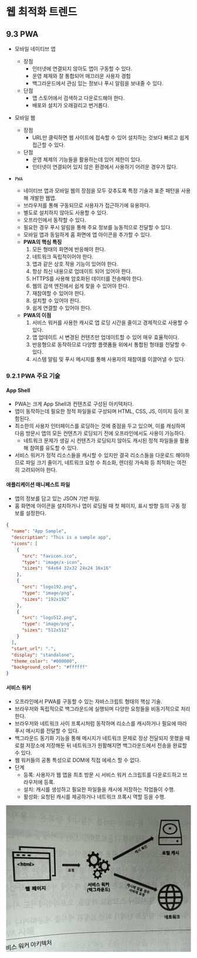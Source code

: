 # 웹 최적화 트렌드

## 9.3 PWA

- 모바일 네이티브 앱
  - 장점
    - 인터넷에 연결되지 않아도 앱이 구동할 수 있다.
    - 운영 체제와 잘 통합되어 매끄러운 사용자 경험
    - 백그라운드에서 관심 있는 정보나 푸시 알림을 보내줄 수 있다.
  - 단점
    - 앱 스토어에서 검색하고 다운로드해야 한다.
    - 배포와 설치가 오래걸리고 번거롭다.
  
- 모바일 웹
  - 장점
    - URL만 클릭하면 웹 사이트에 접속할 수 있어 설치하는 것보다 빠르고 쉽게 접근할 수 있다.
  - 단점
    - 운영 체제의 기능들을 활용하는데 있어 제한이 있다.
    - 인터넷이 연결되어 있지 않은 환경에서 사용하기 어려운 경우가 많다.
    
- `PWA`
  - 네이티브 앱과 모바일 웹의 장점을 모두 갖추도록 특정 기술과 표준 패턴을 사용해 개발한 웹앱.
  - 브라우저를 통해 구동되므로 사용자가 접근하기에 유용하다.
  - 별도로 설치하지 않아도 사용할 수 있다.
  - 오프라인에서 동작할 수 있다.
  - 필요한 경우 푸시 알림을 통해 주요 정보를 능동적으로 전달할 수 있다.
  - 모바일 앱과 동일하게 홈 화면에 앱 아이콘을 추가할 수 있다.
  - **PWA의 핵심 특징**
    1. 모든 형태의 화면에 반응해야 한다.
    2. 네트워크 독립적이어야 한다.
    3. 앱과 같은 상호 작용 기능이 있어야 한다.
    4. 항상 최신 내용으로 업데이트 되어 있어야 한다.
    5. HTTPS를 사용해 암호화된 데이터를 전송해야 한다.
    6. 웹의 검색 엔진에서 쉽게 찾을 수 있어야 한다.
    7. 재참여할 수 있어야 한다.
    8. 설치할 수 있어야 한다.
    9. 쉽게 연결할 수 있어야 한다.
  - **PWA의 이점** 
    1. 서비스 워커를 사용한 캐시로 앱 로딩 시간을 줄이고 경제적으로 사용할 수 있다.
    2. 앱 업데이트 시 변경된 컨텐츠만 업데이트할 수 있어 매우 효율적이다.
    3. 반응형으로 동작하므로 다양항 플랫폼들 위에서 통합된 형태를 전달할 수 있다.
    4. 시스템 알림 및 푸시 메시지를 통해 사용자의 재참여를 이끌어낼 수 있다.

### 9.2.1 PWA 주요 기술

#### App Shell 
- PWA는 크게 App Shell과 컨텐츠로 구성된 아키텍처다.
- 앱이 동작하는데 필요한 정적 파일들로 구성되며 HTML, CSS, JS, 이미지 등이 포함된다.
- 최소한의 사용자 인터페이스를 로딩하는 것에 중점을 두고 있으며, 이를 캐싱하여 다음 방문시 앱의 모든 컨텐츠가 로딩되기 전에 오프라인에서도 사용이 가능하다.
  - 네트워크 문제가 생길 시 컨텐츠가 로딩되지 않아도 캐시된 정적 파일들을 활용해 참여를 유도할 수 있다.
- 서비스 워커가 정적 리소스들을 캐시할 수 있지만 결국 리소스들을 다운로드 해야하므로 파일 크기 줄이기, 네트워크 요청 수 최소화, 렌더링 가속화 등 최적화는 여전히 고려되어야 한다.

#### 애플리케이션 매니페스트 파일
- 앱의 정보를 담고 있는 JSON 기반 파일.
- 홈 화면에 아이콘을 설치하거나 앱이 로딩될 때 첫 페이지, 표시 방향 등의 구동 정보를 설정한다.
```json
{
  "name": "App Sample",
  "description": "This is a sample app",
  "icons": [
    {
      "src": "favicon.ico",
      "type": "image/x-icon",
      "sizes": "64x64 32x32 24x24 16x16"
    },
    {
      "src": "logo192.png",
      "type": "image/png",
      "sizes": "192x192"
    },
    {
      "src": "logo512.png",
      "type": "image/png",
      "sizes": "512x512"
    }
  ],
  "start_url": ".",
  "display": "standalone",
  "theme_color": "#000000",
  "background_color": "#ffffff"
}
```

#### 서비스 워커
- 오프라인에서 PWA를 구동할 수 있는 자바스크립트 형태의 핵심 기술.
- 브라우저와 독립적으로 백그라운드에 실행되며 다양한 요청들을 비동기적으로 처리한다.
- 브라우저와 네트워크 사이 프록시처럼 동작하며 리소스를 캐시하거나 필요에 따라 푸시 메시지를 전달할 수 있다.
- 백그라운드 동기화 기능을 통해 메시지가 네트워크 문제로 정상 전달되지 못했을 때 로컬 저장소에 저장해둔 뒤 네트워크가 원활해지면 백그라운드에서 전송을 완료할 수 있다.
- 웹 워커들의 공통 특성으로 DOM에 직접 에세스 할 수 없다.
- 단계
  - 등록: 사용자가 웹 앱을 최초 방문 시 서비스 워커 스크립트를 다운로드하고 브라우저에 등록.
  - 설치: 캐시를 생성하고 필요한 파일들을 캐시에 저장하는 작업들이 수행.
  - 활성화: 요청된 캐시를 제공하거나 네트워크 프록시 역할 등을 수행.

<img src="img/img_28.jpeg" width="600px" height="400px">